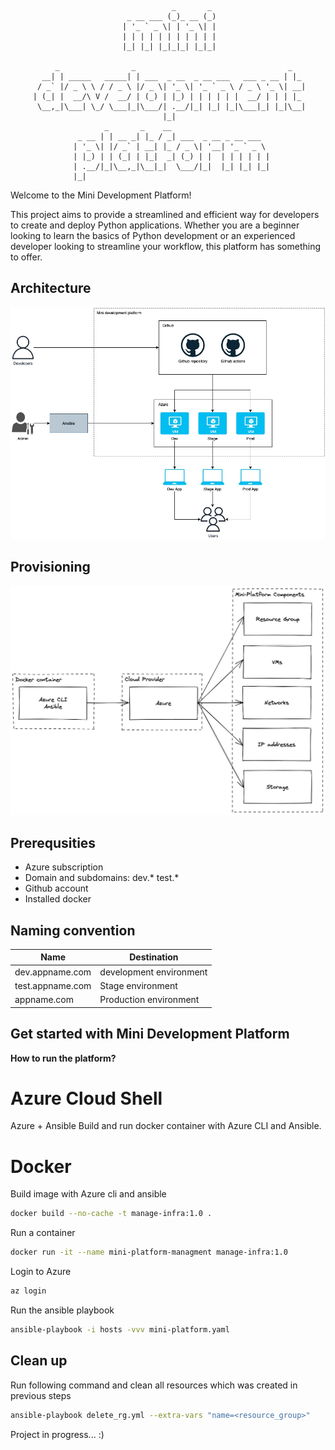 
                                        _       _ 
                              _ __ ___ (_)_ __ (_)
                             | '_ ` _ \| | '_ \| |
                             | | | | | | | | | | |
                             |_| |_| |_|_|_| |_|_|
                                                  
              _                _                                  _   
           __| | _____   _____| | ___  _ __  _ __ ___   ___ _ __ | |_ 
          / _` |/ _ \ \ / / _ \ |/ _ \| '_ \| '_ ` _ \ / _ \ '_ \| __|
         | (_| |  __/\ V /  __/ | (_) | |_) | | | | | |  __/ | | | |_ 
          \__,_|\___| \_/ \___|_|\___/| .__/|_| |_| |_|\___|_| |_|\__|
                                      |_|                             
                         _       _    __                      
                   _ __ | | __ _| |_ / _| ___  _ __ _ __ ___  
                  | '_ \| |/ _` | __| |_ / _ \| '__| '_ ` _ \ 
                  | |_) | | (_| | |_|  _| (_) | |  | | | | | |
                  | .__/|_|\__,_|\__|_|  \___/|_|  |_| |_| |_|
                  |_|                                         

Welcome to the Mini Development Platform!

This project aims to provide a streamlined and efficient way for developers to create and deploy Python applications. Whether you are a beginner looking to learn the basics of Python development or an experienced developer looking to streamline your workflow, this platform has something to offer.

## Architecture
![Architecture](Img/architecture.jpg)

## Provisioning
![Provisioning](Img/azure-iaac.png)

## Prerequsities
- Azure subscription
- Domain and subdomains: dev.* test.*
- Github account
- Installed docker

## Naming convention
| Name             |       Destination       |
|------------------|-------------------------|
| dev.appname.com  | development environment |
| test.appname.com |       Stage environment |
| appname.com      |  Production environment |

## Get started with Mini Development Platform
**How to run the platform?**

# Azure Cloud Shell
Azure + Ansible
Build and run docker container with Azure CLI and Ansible.

# Docker
Build image with Azure cli and ansible
```sh
docker build --no-cache -t manage-infra:1.0 .
```
Run a container
```sh
docker run -it --name mini-platform-managment manage-infra:1.0
```
Login to Azure
```sh
az login
```
Run the ansible playbook
```sh
ansible-playbook -i hosts -vvv mini-platform.yaml
```
## Clean up
Run following command and clean all resources which was created in previous steps
```sh
ansible-playbook delete_rg.yml --extra-vars "name=<resource_group>"
```

Project in progress... :)
